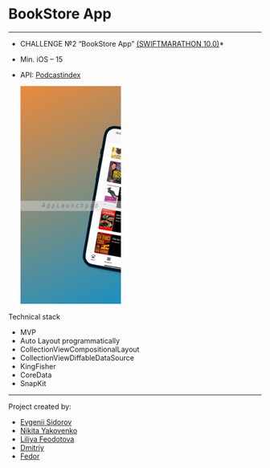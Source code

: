 # BookStore App

---

* CHALLENGE №2 “BookStore App” [(SWIFTMARATHON 10.0)](https://t.me/devrush_community/13663)*
* Min. iOS – 15
* API: [Podcastindex](https://openlibrary.org/developers/api)

  <img src="https://github.com/U-ggg/BookStore/blob/develop/BookStore/Support/Assets.xcassets/billboard/Screenshot%201.jpg?raw=true" alt="Simulator Screenshot - iPhone 14 Pro - 2023-09-13 at 20 14 50" style="width:200px;"/>
  
Technical stack

* MVP
* Auto Layout programmatically
* CollectionViewCompositionalLayout
* CollectionViewDiffableDataSource
* KingFisher
* CoreData
* SnapKit

---
Project created by:
+ [Evgenii Sidorov](https://github.com/U-ggg) 
+ [Nikita Yakovenko](https://github.com/Nikita06122002)
+ [Liliya Feodotova](https://github.com/liilkaz)
+ [Dmitriy](https://github.com/dorogovd)
+ [Fedor](https://github.com/Fedo2rr)
